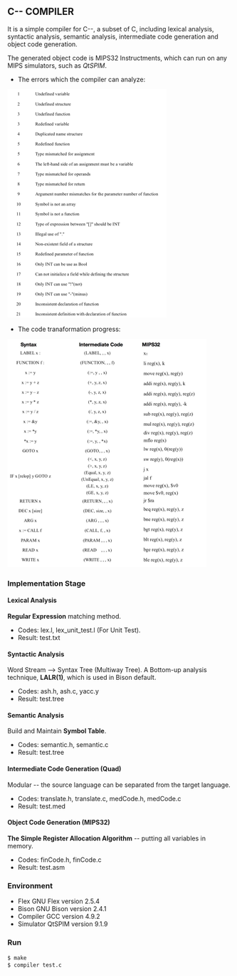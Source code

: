 ## C-- COMPILER

It is a simple compiler for C--, a subset of C, including lexical analysis, syntactic analysis, semantic analysis, intermediate code generation and object code generation.

The generated object code is MIPS32 Instructments, which can run on any MIPS simulators, such as *QtSPIM*.

* The errors which the compiler can analyze:
<img src="images/errors.png" style="zoom:50%" />

* The code tranaformation progress:
<img src="images/codes.png" style="zoom:50%" />


### Implementation Stage

#### Lexical Analysis
**Regular Expression** matching method.
* Codes: lex.l, lex_unit_test.l (For Unit Test).
* Result: test.txt

#### Syntactic Analysis
Word Stream --> Syntax Tree (Multiway Tree). A Bottom-up analysis technique, **LALR(1)**, which is used in Bison default.
* Codes: ash.h, ash.c, yacc.y
* Result: test.tree 
	
#### Semantic Analysis
Build and Maintain **Symbol Table**.
* Codes: semantic.h, semantic.c
* Result: test.tree 

#### Intermediate Code Generation (Quad)
Modular -- the source language can be separated from the target language.
* Codes: translate.h, translate.c, medCode.h, medCode.c
* Result: test.med 
	

#### Object Code Generation (MIPS32)
**The Simple Register Allocation Algorithm** -- putting all variables in memory.
* Codes: finCode.h, finCode.c
* Result: test.asm

### Environment
* Flex  GNU Flex version 2.5.4 
* Bison  GNU Bison version 2.4.1
* Compiler GCC version 4.9.2 
* Simulator QtSPIM version 9.1.9

### Run
```
$ make
$ compiler test.c
```
